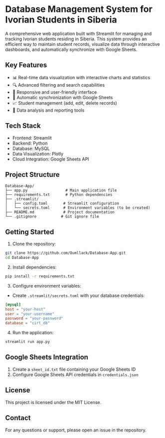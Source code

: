 # Database Management System for Ivorian Students in Siberia

A comprehensive web application built with Streamlit for managing and tracking Ivorian students residing in Siberia. This system provides an efficient way to maintain student records, visualize data through interactive dashboards, and automatically synchronize with Google Sheets.

## Key Features

- 📊 Real-time data visualization with interactive charts and statistics
- 🔍 Advanced filtering and search capabilities
- 📱 Responsive and user-friendly interface
- 🔄 Automatic synchronization with Google Sheets
- 📈 Student management (add, edit, delete records)
- 🎯 Data analysis and reporting tools

## Tech Stack

- Frontend: Streamlit
- Backend: Python
- Database: MySQL
- Data Visualization: Plotly
- Cloud Integration: Google Sheets API

## Project Structure

```
Database-App/
├── app.py                 # Main application file
├── requirements.txt       # Python dependencies
├── .streamlit/
│   ├── config.toml       # Streamlit configuration
│   └── secrets.toml      # Environment variables (to be created)
├── README.md             # Project documentation
└── .gitignore           # Git ignore file
```

## Getting Started

1. Clone the repository:
```bash
git clone https://github.com/Oumllack/Database-App.git
cd Database-App
```

2. Install dependencies:
```bash
pip install -r requirements.txt
```

3. Configure environment variables:
- Create `.streamlit/secrets.toml` with your database credentials:
```toml
[mysql]
host = "your-host"
user = "your-username"
password = "your-password"
database = "cirt_db"
```

4. Run the application:
```bash
streamlit run app.py
```

## Google Sheets Integration

1. Create a `sheet_id.txt` file containing your Google Sheets ID
2. Configure Google Sheets API credentials in `credentials.json`

## License

This project is licensed under the MIT License.

## Contact

For any questions or support, please open an issue in the repository. 